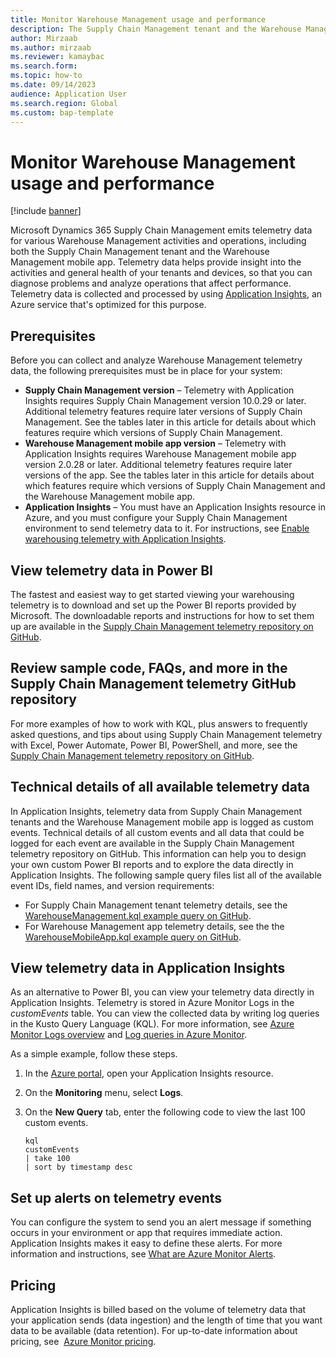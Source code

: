 ```yaml
---
title: Monitor Warehouse Management usage and performance
description: The Supply Chain Management tenant and the Warehouse Management mobile app emit telemetry data, which lets you monitor and analyze the activities and general health of your system. You can use the information to diagnose issues and analyze operations that affect performance.
author: Mirzaab
ms.author: mirzaab
ms.reviewer: kamaybac
ms.search.form:
ms.topic: how-to
ms.date: 09/14/2023
audience: Application User
ms.search.region: Global
ms.custom: bap-template
---
```


# Monitor Warehouse Management usage and performance

[!include [banner](../includes/banner.md)]

Microsoft Dynamics 365 Supply Chain Management emits telemetry data for various Warehouse Management activities and operations, including both the Supply Chain Management tenant and the Warehouse Management mobile app. Telemetry data helps provide insight into the activities and general health of your tenants and devices, so that you can diagnose problems and analyze operations that affect performance. Telemetry data is collected and processed by using [Application Insights](/azure/azure-monitor/app/app-insights-overview), an Azure service that's optimized for this purpose.

## Prerequisites

Before you can collect and analyze Warehouse Management telemetry data, the following prerequisites must be in place for your system:

- **Supply Chain Management version** – Telemetry with Application Insights requires Supply Chain Management version 10.0.29 or later. Additional telemetry features require later versions of Supply Chain Management. See the tables later in this article for details about which features require which versions of Supply Chain Management.
- **Warehouse Management mobile app version** – Telemetry with Application Insights requires Warehouse Management mobile app version 2.0.28 or later. Additional telemetry features require later versions of the app. See the tables later in this article for details about which features require which versions of Supply Chain Management and the Warehouse Management mobile app.
- **Application Insights** – You must have an Application Insights resource in Azure, and you must configure your Supply Chain Management environment to send telemetry data to it. For instructions, see [Enable warehousing telemetry with Application Insights](application-insights-warehousing.md).

## View telemetry data in Power BI

The fastest and easiest way to get started viewing your warehousing telemetry is to download and set up the Power BI reports provided by Microsoft. The downloadable reports and instructions for how to set them up are available in the [Supply Chain Management telemetry repository on GitHub](https://github.com/microsoft/d365-scm-telemetry/tree/main/samples/PowerBI/Appsource).

## Review sample code, FAQs, and more in the Supply Chain Management telemetry GitHub repository

For more examples of how to work with KQL, plus answers to frequently asked questions, and tips about using Supply Chain Management telemetry with Excel, Power Automate, Power BI, PowerShell, and more, see the [Supply Chain Management telemetry repository on GitHub](https://github.com/microsoft/d365-scm-telemetry).

## Technical details of all available telemetry data

In Application Insights, telemetry data from Supply Chain Management tenants and the Warehouse Management mobile app is logged as custom events. Technical details of all custom events and all data that could be logged for each event are available in the Supply Chain Management telemetry repository on GitHub. This information can help you to design your own custom Power BI reports and to explore the data directly in Application Insights. The following sample query files list all of the available event IDs, field names, and version requirements:

- For Supply Chain Management tenant telemetry details, see the [WarehouseManagement.kql example query on GitHub](https://github.com/microsoft/d365-scm-telemetry/blob/main/samples/KQL/example_queries/WarehouseManagement.kql).
- For Warehouse Management app telemetry details, see the the [WarehouseMobileApp.kql example query on GitHub](https://github.com/microsoft/d365-scm-telemetry/blob/main/samples/KQL/example_queries/WarehouseMobileApp.kql).

## View telemetry data in Application Insights

As an alternative to Power BI, you can view your telemetry data directly in Application Insights. Telemetry is stored in Azure Monitor Logs in the *customEvents* table. You can view the collected data by writing log queries in the Kusto Query Language (KQL). For more information, see [Azure Monitor Logs overview](/azure/azure-monitor/logs/data-platform-logs) and [Log queries in Azure Monitor](/azure/azure-monitor/logs/log-query-overview).

As a simple example, follow these steps.

1. In the [Azure portal](https://portal.azure.com/), open your Application Insights resource.
1. On the **Monitoring** menu, select **Logs**.
1. On the **New Query** tab, enter the following code to view the last 100 custom events.

    ```plaintext
    kql
    customEvents
    | take 100
    | sort by timestamp desc
    ```

## Set up alerts on telemetry events

You can configure the system to send you an alert message if something occurs in your environment or app that requires immediate action. Application Insights makes it easy to define these alerts. For more information and instructions, see [What are Azure Monitor Alerts](/azure/azure-monitor/alerts/alerts-overview).

## Pricing

Application Insights is billed based on the volume of telemetry data that your application sends (data ingestion) and the length of time that you want data to be available (data retention). For up-to-date information about pricing, see  [Azure Monitor pricing](https://azure.microsoft.com/pricing/details/monitor/).
